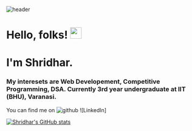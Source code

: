 ![header](https://capsule-render.vercel.app/api?type=wave&color=auto&height=300&section=header&text=Shridhar%20&fontSize=90)
# Hello, folks! <img src="https://raw.githubusercontent.com/MartinHeinz/MartinHeinz/master/wave.gif" width="30px">

# I'm Shridhar.
### My interesets are Web Developement, Competitive Programming, DSA. Currently 3rd year undergraduate at IIT (BHU), Varanasi.
You can find me on
![github](https://img.shields.io/badge/GitHub-000000?style=for-the-badge&logo=GitHub&logoColor=white)
![LinkedIn]

[![Shridhar's GitHub stats](https://github-readme-stats.vercel.app/api?username=shridhar998)](https://github.com/anuraghazra/github-readme-stats)
